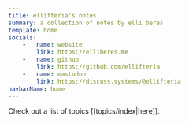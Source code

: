 ```yaml
---
title: ellifteria's notes
summary: a collection of notes by elli beres
template: home
socials:
    -   name: website
        link: https://elliberes.me
    -   name: github
        link: https://github.com/ellifteria
    -   name: mastodon
        link: https://discuss.systems/@ellifteria
navbarName: home
---
```


Check out a list of topics [[topics/index|here]].
